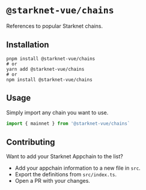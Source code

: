 # `@starknet-vue/chains`

References to popular Starknet chains.

## Installation

```
pnpm install @starknet-vue/chains
# or
yarn add @starknet-vue/chains
# or
npm install @starknet-vue/chains
```

## Usage

Simply import any chain you want to use.

```ts
import { mainnet } from '@starknet-vue/chains`
```

## Contributing

Want to add your Starknet Appchain to the list?

- Add your appchain information to a new file in `src`.
- Export the definitions from `src/index.ts`.
- Open a PR with your changes.

